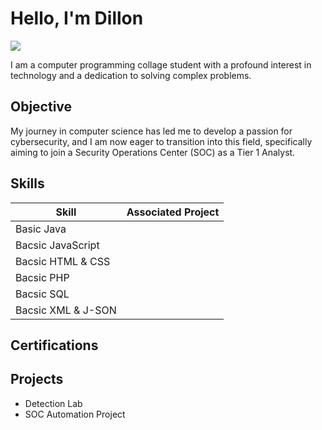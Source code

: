 # Hello, I'm Dillon
<a href="https://www.linkedin.com/in/dillon-bell92/"><img src="https://img.shields.io/badge/-LinkedIn-0072b1?&style=for-the-badge&logo=linkedin&logoColor=white" /></a>


I am a computer programming collage student with a profound interest in technology and a dedication to solving complex problems.

## Objective

My journey in computer science has led me to develop a passion for cybersecurity, and I am now eager to transition into this field, specifically aiming to join a Security Operations Center (SOC) as a Tier 1 Analyst.

## Skills

| Skill                                         | Associated Project         |
|-----------------------------------------------|----------------------------|
| Basic Java                                    | |
| Bacsic JavaScript                             | |
| Bacsic HTML & CSS                             | |
| Bacsic PHP                                    | |
| Bacsic SQL                                    | |
| Bacsic XML & J-SON                            | |


## Certifications
<div>

</div>

## Projects
- Detection Lab
- SOC Automation Project

